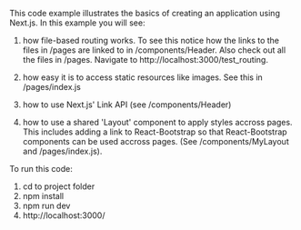 This code example illustrates the basics of creating an application using Next.js.
In this example you will see:

1. how file-based routing works. To see this notice how 
the links to the files in /pages are linked to in /components/Header. Also
check out all the files in /pages. Navigate to http://localhost:3000/test_routing. 

2. how easy it is to access static resources like images. See this in /pages/index.js

3. how to use Next.js' Link API (see /components/Header)

4. how to use a shared 'Layout' component to apply styles accross pages. This
includes adding a link to React-Bootstrap so that React-Bootstrap components can be used accross 
pages. (See /components/MyLayout and /pages/index.js).


To run this code:
1. cd to project folder
2. npm install
3. npm run dev
4. http://localhost:3000/
